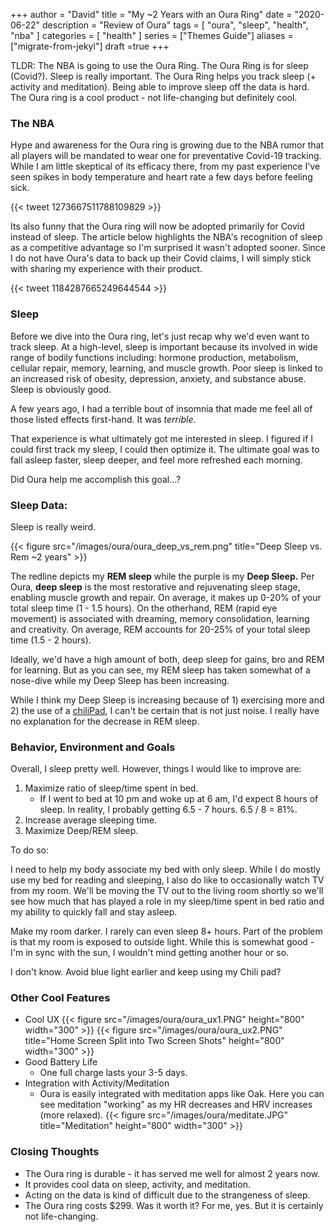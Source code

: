 +++
author = "David"
title = "My ~2 Years with an Oura Ring"
date = "2020-06-22"
description = "Review of Oura"
tags = [
    "oura",
    "sleep",
    "health",
    "nba"
]
categories = [
    "health"
]
series = ["Themes Guide"]
aliases = ["migrate-from-jekyl"]
draft =true
+++

TLDR: The NBA is going to use the Oura Ring. The Oura Ring is for sleep (Covid?). Sleep is really important. The Oura Ring helps you track sleep (+ activity and meditation). Being able to improve sleep off the data is hard. The Oura ring is a cool product - not life-changing but definitely cool.
<!--more-->

### The NBA

Hype and awareness for the Oura ring is growing due to the NBA rumor that all players will be mandated to wear one for preventative Covid-19 tracking. While I am little skeptical of its efficacy there, from my past experience I've seen spikes in body temperature and heart rate a few days before feeling sick.


{{< tweet 1273667511788109829 >}}

Its also funny that the Oura ring will now be adopted primarily for Covid instead of sleep. The article below highlights the NBA's recognition of sleep as a competitive advantage so I'm surprised it wasn't adopted sooner. Since I do not have Oura's data to back up their Covid claims, I will simply stick with sharing my experience with their product.


{{< tweet 1184287665249644544 >}}

### Sleep

Before we dive into the Oura ring, let's just recap why we'd even want to track sleep. At a high-level, sleep is important because its involved in wide range of bodily functions including: hormone production, metabolism, cellular repair, memory, learning, and muscle growth. Poor sleep is linked to an increased risk of obesity, depression, anxiety, and substance abuse. Sleep is obviously good.

A few years ago, I had a terrible bout of insomnia that made me feel all of those listed effects first-hand. It was *terrible.* 

That experience is what ultimately got me interested in sleep. I figured if I could first track my sleep, I could then optimize it. The ultimate goal was to fall asleep faster, sleep deeper, and feel more refreshed each morning.

Did Oura help me accomplish this goal...?

### Sleep Data:
Sleep is really weird.

{{< figure src="/images/oura/oura_deep_vs_rem.png" title="Deep Sleep vs. Rem ~2 years" >}}

The redline depicts my **REM sleep** while the purple is my **Deep Sleep.** Per Oura, **deep sleep** is the most restorative and rejuvenating sleep stage, enabling muscle growth and repair. On average, it makes up 0-20% of your total sleep time (1 - 1.5 hours). On the otherhand, REM (rapid eye movement) is associated with dreaming, memory consolidation, learning and creativity. On average, REM accounts for 20-25% of your total sleep time (1.5 - 2 hours).

Ideally, we'd have a high amount of both, deep sleep for gains, bro and REM for learning. But as you can see, my REM sleep has taken somewhat of a nose-dive while my Deep Sleep has been increasing.

While I think my Deep Sleep is increasing because of 1) exercising more and 2) the use of a [chiliPad](https://www.chilitechnology.com/products/chilipad-sleep-system), I can't be certain that is not just noise. I really have no explanation for the decrease in REM sleep.



### Behavior, Environment and Goals

Overall, I sleep pretty well. However, things I would like to improve are: 
1. Maximize ratio of sleep/time spent in bed.
    - If I went to bed at 10 pm and woke up at 6 am, I'd expect 8 hours of sleep. In reality, I probably getting 6.5 - 7 hours. 6.5 / 8 = 81%.
2. Increase average sleeping time.
3. Maximize Deep/REM sleep.

To do so:

I need to help my body associate my bed with only sleep. While I do mostly use my bed for reading and sleeping, I also do like to occasionally watch TV from my room. We'll be moving the TV out to the living room shortly so we'll see how much that has played a role in my sleep/time spent in bed ratio and my ability to quickly fall and stay asleep.

Make my room darker. I rarely can even sleep 8+ hours. Part of the problem is that my room is exposed to outside light. While this is somewhat good - I'm in sync with the sun, I wouldn't mind getting another hour or so.

I don't know. Avoid blue light earlier and keep using my Chili pad?

### Other Cool Features

- Cool UX
{{< figure src="/images/oura/oura_ux1.PNG" height="800" width="300" >}}
{{< figure src="/images/oura/oura_ux2.PNG" title="Home Screen Split into Two Screen Shots"
height="800" width="300" >}}
- Good Battery Life
    - One full charge lasts your 3-5 days.
- Integration with Activity/Meditation
    - Oura is easily integrated with meditation apps like Oak. Here you can see meditation "working" as my HR decreases and HRV increases (more relaxed).
{{< figure src="/images/oura/meditate.JPG" title="Meditation"
height="800" width="300" >}}


### Closing Thoughts

- The Oura ring is durable - it has served me well for almost 2 years now. 
- It provides cool data on sleep, activity, and meditation.
- Acting on the data is kind of difficult due to the strangeness of sleep.
- The Oura ring costs $299. Was it worth it? For me, yes. But it is certainly not life-changing.


